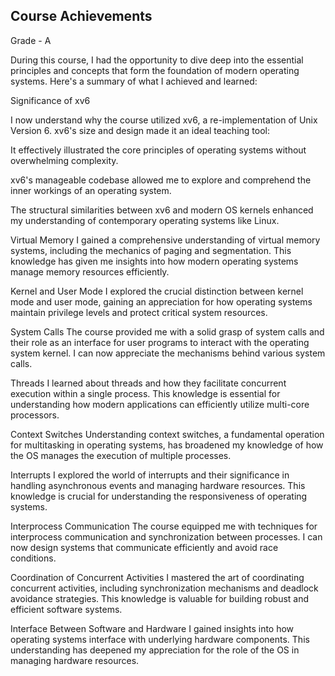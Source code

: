 ## Course Achievements

Grade - A

During this course, I had the opportunity to dive deep into the essential principles and concepts that form the foundation of modern operating systems. Here's a summary of what I achieved and learned:

Significance of xv6

I now understand why the course utilized xv6, a re-implementation of Unix Version 6. xv6's size and design made it an ideal teaching tool:

It effectively illustrated the core principles of operating systems without overwhelming complexity.

xv6's manageable codebase allowed me to explore and comprehend the inner workings of an operating system.

The structural similarities between xv6 and modern OS kernels enhanced my understanding of contemporary operating systems like Linux.

Virtual Memory
I gained a comprehensive understanding of virtual memory systems, including the mechanics of paging and segmentation. This knowledge has given me insights into how modern operating systems manage memory resources efficiently.

Kernel and User Mode
I explored the crucial distinction between kernel mode and user mode, gaining an appreciation for how operating systems maintain privilege levels and protect critical system resources.

System Calls
The course provided me with a solid grasp of system calls and their role as an interface for user programs to interact with the operating system kernel. I can now appreciate the mechanisms behind various system calls.

Threads
I learned about threads and how they facilitate concurrent execution within a single process. This knowledge is essential for understanding how modern applications can efficiently utilize multi-core processors.

Context Switches
Understanding context switches, a fundamental operation for multitasking in operating systems, has broadened my knowledge of how the OS manages the execution of multiple processes.

Interrupts
I explored the world of interrupts and their significance in handling asynchronous events and managing hardware resources. This knowledge is crucial for understanding the responsiveness of operating systems.

Interprocess Communication
The course equipped me with techniques for interprocess communication and synchronization between processes. I can now design systems that communicate efficiently and avoid race conditions.

Coordination of Concurrent Activities
I mastered the art of coordinating concurrent activities, including synchronization mechanisms and deadlock avoidance strategies. This knowledge is valuable for building robust and efficient software systems.

Interface Between Software and Hardware
I gained insights into how operating systems interface with underlying hardware components. This understanding has deepened my appreciation for the role of the OS in managing hardware resources.
